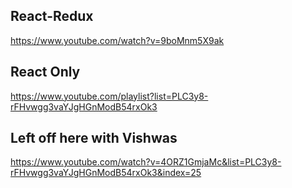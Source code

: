 ## React-Redux
https://www.youtube.com/watch?v=9boMnm5X9ak

## React Only
https://www.youtube.com/playlist?list=PLC3y8-rFHvwgg3vaYJgHGnModB54rxOk3

## Left off here with Vishwas
https://www.youtube.com/watch?v=4ORZ1GmjaMc&list=PLC3y8-rFHvwgg3vaYJgHGnModB54rxOk3&index=25
